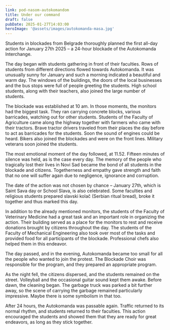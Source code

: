 ```yaml
---
link: pod-nasom-autokomandom
title: Under our command
draft: false
pubDate: 2025-01-27T14:03:00
heroImage: '@assets/images/autokomanda-masa.jpg'
---
```

Students in blockades from Belgrade thoroughly planned the first all-day action for January 27th 2025 – a 24-hour blockade of the Autokomanda Interchange.

The day began with students gathering in front of their faculties. Rows of students from different directions flowed towards Autokomanda. It was unusually sunny for January and such a morning indicated a beautiful and warm day. The windows of the buildings, the doors of the local businesses and the bus stops were full of people greeting the students. High school students, along with their teachers, also joined the large number of students.

The blockade was established at 10 am. In those moments, the monitors had the biggest task. They ran carrying concrete blocks, various barricades, watching out for other students. Students of the Faculty of Agriculture came along the highway together with farmers who came with their tractors. Brave tractor drivers traveled from their places the day before to act as barricades for the students. Soon the sound of engines could be heard. Bikers also joined the blockades and were on the front lines. Military veterans soon joined the students.

The most emotional moment of the day followed, at 11.52. Fifteen minutes of silence was held, as is the case every day. The memory of the people who tragically lost their lives in Novi Sad became the bond of all students in the blockade and citizens. Togetherness and empathy gave strength and faith that no one will suffer again due to negligence, ignorance and corruption.

The date of the action was not chosen by chance – January 27th, which is Saint Sava day or School Slava, is also celebrated. Some faculties and religious students prepared slavski kolač (Serbian ritual bread), broke it together and thus marked this day.

In addition to the already mentioned monitors, the students of the Faculty of Veterinary Medicine had a great task and an important role in organizing the action. Their building served as a place for the monitors to rest and receive donations brought by citizens throughout the day. The students of the Faculty of Mechanical Engineering also took over most of the tasks and provided food for all participants of the blockade. Professional chefs also helped them in this endeavor.

The day passed, and in the evening, Autokomanda became too small for all the people who wanted to join the protest. The Blockade Choir was responsible for the program, and they prepared an appropriate program.

As the night fell, the citizens dispersed, and the students remained on the street. Volleyball and the occasional guitar sound kept them awake. Before dawn, the cleaning began. The garbage truck was parked a bit further away, so the scene of carrying the garbage remained particularly impressive. Maybe there is some symbolism in that too.

After 24 hours, the Autokomanda was passable again. Traffic returned to its normal rhythm, and students returned to their faculties. This action encouraged the students and showed them that they are ready for great endeavors, as long as they stick together.
